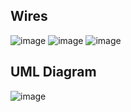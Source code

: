 ## Wires
![image](https://user-images.githubusercontent.com/54718041/158848692-8e8e818e-60b5-4272-b86d-55ec653b45f5.png)
![image](https://user-images.githubusercontent.com/54718041/158848716-126c5aa8-c77c-455c-99a5-702e5770bd0f.png)
![image](https://user-images.githubusercontent.com/54718041/158848737-3af064a7-cf9c-48a3-85bf-5f96f395a9cb.png)

## UML Diagram
![image](https://user-images.githubusercontent.com/54718041/158848785-d75a3c9b-c61a-4e03-9a2e-5b3533bc3e7d.png)
